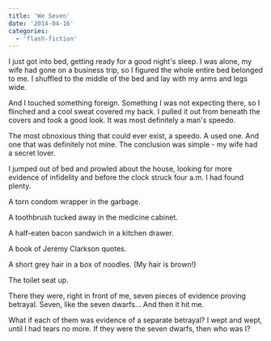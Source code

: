 ```yaml
---
title: 'We Seven'
date: '2014-04-16'
categories:
  - 'flash-fiction'
---
```


I just got into bed, getting ready for a good night's sleep. I was alone, my
wife had gone on a business trip, so I figured the whole entire bed belonged to
me. I shuffled to the middle of the bed and lay with my arms and legs wide.

<!-- truncate -->

And I touched something foreign. Something I was not expecting there, so I
flinched and a cool sweat covered my back. I pulled it out from beneath the
covers and took a good look. It was most definitely a man's speedo.

The most obnoxious thing that could ever exist, a speedo. A used one. And one
that was definitely not mine. The conclusion was simple - my wife had a secret
lover.

I jumped out of bed and prowled about the house, looking for more evidence of
infidelity and before the clock struck four a.m. I had found plenty.

A torn condom wrapper in the garbage.

A toothbrush tucked away in the medicine cabinet.

A half-eaten bacon sandwich in a kitchen drawer.

A book of Jeremy Clarkson quotes.

A short grey hair in a box of noodles. (My hair is brown!)

The toilet seat up.

There they were, right in front of me, seven pieces of evidence proving
betrayal. Seven, like the seven dwarfs... And then it hit me.

What if each of them was evidence of a separate betrayal? I wept and wept, until
I had tears no more. If they were the seven dwarfs, then who was I?
